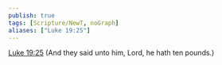 ```yaml
---
publish: true
tags: [Scripture/NewT, noGraph]
aliases: ["Luke 19:25"]
---
```

[Luke 19:25](https://churchofjesuschrist.org/study/scriptures/nt/luke/19?lang=eng&id=p25#p25) (And they said unto him, Lord, he hath ten pounds.)
